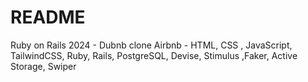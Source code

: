 # README


Ruby on Rails 2024 - Dubnb clone Airbnb - HTML, CSS , JavaScript, TailwindCSS, Ruby, Rails, PostgreSQL, Devise, Stimulus ,Faker, Active Storage, Swiper

